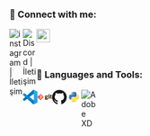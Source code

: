 ### 📩 Connect with me:

[<img align="left" alt="instagram | İletişim" width="24px" src="https://github.com/simple-icons/simple-icons/blob/develop/icons/instagram.svg" />][instagram]
[<img align="left" alt="Discord | İletişim" width="24px" src="https://github.com/simple-icons/simple-icons/blob/develop/icons/discord.svg" />][discord]
[<img align="left" height="24" width="24" src="https://cdn.jsdelivr.net/npm/simple-icons@v4/icons/gmail.svg" />][gmail]


<br />


[instagram]: https://www.instagram.com/rwennnnnnnnn
[discord]: https://discord.com/users/573366129188274204
[gmail]: rwenjs@gmail.com
<br />

### 🔧 Languages and Tools:

[<img align="left" alt="Visual Studio Code" width="26px" src="https://raw.githubusercontent.com/github/explore/80688e429a7d4ef2fca1e82350fe8e3517d3494d/topics/visual-studio-code/visual-studio-code.png" />][vsCode]
[<img align="left" alt="Git" width="26px" src="https://raw.githubusercontent.com/github/explore/80688e429a7d4ef2fca1e82350fe8e3517d3494d/topics/git/git.png" />][git]
[<img align="left" alt="GitHub" width="26px" src="https://raw.githubusercontent.com/github/explore/78df643247d429f6cc873026c0622819ad797942/topics/github/github.png" />][github]
[<img align="left" alt="Python" width="26px" src="https://raw.githubusercontent.com/github/explore/cebd63002168a05a6a642f309227eefeccd92950/topics/python/python.png" />][python]
[<img align="left" alt="Adobe XD" width="26px" src="https://upload.wikimedia.org/wikipedia/commons/thumb/c/c2/Adobe_XD_CC_icon.svg/1200px-Adobe_XD_CC_icon.svg.png" />][xd]

<br />

[vsCode]: https://code.visualstudio.com/
[git]: https://git-scm.com/
[github]: https://github.com/IbrahimTalha0
[python]: https://www.python.org/
[xd]: https://www.adobe.com/products/xd.html

<br />
<br />
